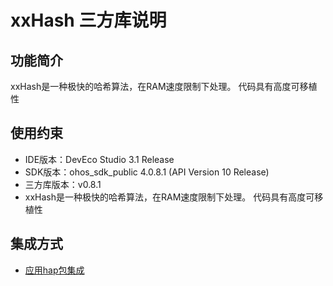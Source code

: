 # xxHash 三方库说明
## 功能简介
xxHash是一种极快的哈希算法，在RAM速度限制下处理。 代码具有高度可移植性
## 使用约束
- IDE版本：DevEco Studio 3.1 Release
- SDK版本：ohos_sdk_public 4.0.8.1 (API Version 10 Release)
- 三方库版本：v0.8.1
- xxHash是一种极快的哈希算法，在RAM速度限制下处理。 代码具有高度可移植性

## 集成方式
+ [应用hap包集成](docs/hap_integrate.md)
